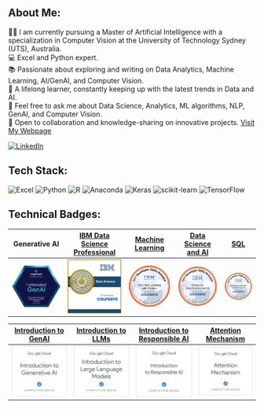 ## About Me:
👨‍🎓 I am currently pursuing a Master of Artificial Intelligence with a specialization in Computer Vision at the University of Technology Sydney (UTS), Australia. <br> 
💻 Excel and Python expert. <br> 
📚 Passionate about exploring and writing on Data Analytics, Machine Learning, AI/GenAI, and Computer Vision. <br> 
🌱 A lifelong learner, constantly keeping up with the latest trends in Data and AI.<br> 
💬 Feel free to ask me about Data Science, Analytics, ML algorithms, NLP, GenAI, and Computer Vision.<br> 
🤝 Open to collaboration and knowledge-sharing on innovative projects.
[Visit My Webpage](https://zagarsuren.github.io)

[![LinkedIn](https://img.shields.io/badge/LinkedIn-%230077B5.svg?logo=linkedin&logoColor=white)](https://www.linkedin.com/in/zagarsuren/)

## Tech Stack:
![Excel](https://img.shields.io/badge/excel-107C41?style=for-the-badge&logo=Excel&logoColor=#107C41) ![Python](https://img.shields.io/badge/python-3670A0?style=for-the-badge&logo=python&logoColor=ffdd54) ![R](https://img.shields.io/badge/r-%23276DC3.svg?style=for-the-badge&logo=r&logoColor=white) ![Anaconda](https://img.shields.io/badge/Anaconda-%2344A833.svg?style=for-the-badge&logo=anaconda&logoColor=white) ![Keras](https://img.shields.io/badge/Keras-%23D00000.svg?style=for-the-badge&logo=Keras&logoColor=white) ![scikit-learn](https://img.shields.io/badge/scikit--learn-%23F7931E.svg?style=for-the-badge&logo=scikit-learn&logoColor=white) ![TensorFlow](https://img.shields.io/badge/TensorFlow-%23FF6F00.svg?style=for-the-badge&logo=TensorFlow&logoColor=white)
<br> 

## Technical Badges:

|**Generative AI**|[**IBM Data Science Professional**](https://coursera.org/share/c393d843dd02307ddced5d1a1759e3df)|[**Machine Learning**](https://www.credly.com/badges/cd6f727c-d1ac-4095-b0fe-d3d29053ffd3/public_url)|[**Data Science and AI**](https://www.credly.com/badges/0afd62d5-b75c-4186-886d-959ddbc82971/public_url)|[**SQL**](https://www.credly.com/badges/01b0f88b-ca10-47d8-ad43-3dd42e247d19/public_url)|
|:---:|:---:|:---:|:---:|:---:|
|<img src="assets/badges/GenAI.png" alt="drawing" width="400"/>|<img src="assets/badges/IBM-DS.png" alt="drawing" width="400"/>|<img src="assets/badges/ml-python.png" alt="drawing" width="400"/>|<img src="assets/badges/python-data-science.png" alt="drawing" width="400"/>|<img src="assets/badges/database-sql.png" alt="drawing" width="400"/>|

|[**Introduction to GenAI**](https://www.cloudskillsboost.google/public_profiles/75e58a54-0443-47a8-8233-35ab251ef0f4/badges/8644089)|[**Introduction to LLMs**](https://www.cloudskillsboost.google/public_profiles/75e58a54-0443-47a8-8233-35ab251ef0f4/badges/8644407)|[**Introduction to Responsible AI**](https://www.cloudskillsboost.google/public_profiles/75e58a54-0443-47a8-8233-35ab251ef0f4/badges/8651387)|[**Attention Mechanism**](https://www.cloudskillsboost.google/public_profiles/75e58a54-0443-47a8-8233-35ab251ef0f4/badges/9372687)|
|:---:|:---:|:---:|:---:|
|<img src="assets/badges/intro-genai.png" alt="drawing" width="200"/>|<img src="assets/badges/intro-llm.png" alt="drawing" width="200"/>|<img src="assets/badges/responsibleAI.png" alt="drawing" width="200"/>|<img src="assets/badges/attention.png" alt="drawing" width="200"/>|
<!--
**zagarsuren/zagarsuren** is a ✨ _special_ ✨ repository because its `README.md` (this file) appears on your GitHub profile.

Here are some ideas to get you started:

- 🔭 I’m currently working on ...
- 🌱 I’m currently learning ...
- 👯 I’m looking to collaborate on ...
- 🤔 I’m looking for help with ...
- 💬 Ask me about ...
- 📫 How to reach me: ...
- 😄 Pronouns: ...
- ⚡ Fun fact: ...
-->
